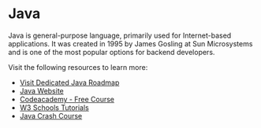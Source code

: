 # Java

Java is general-purpose language, primarily used for Internet-based applications.
It was created in 1995 by James Gosling at Sun Microsystems and is one of the most popular options for backend developers.

Visit the following resources to learn more:

- [Visit Dedicated Java Roadmap](/java)
- [Java Website](https://www.java.com/)
- [Codeacademy - Free Course](https://www.codecademy.com/learn/learn-java)
- [W3 Schools Tutorials](https://www.w3schools.com/java/)
- [Java Crash Course](https://www.youtube.com/watch?v=eIrMbAQSU34)
